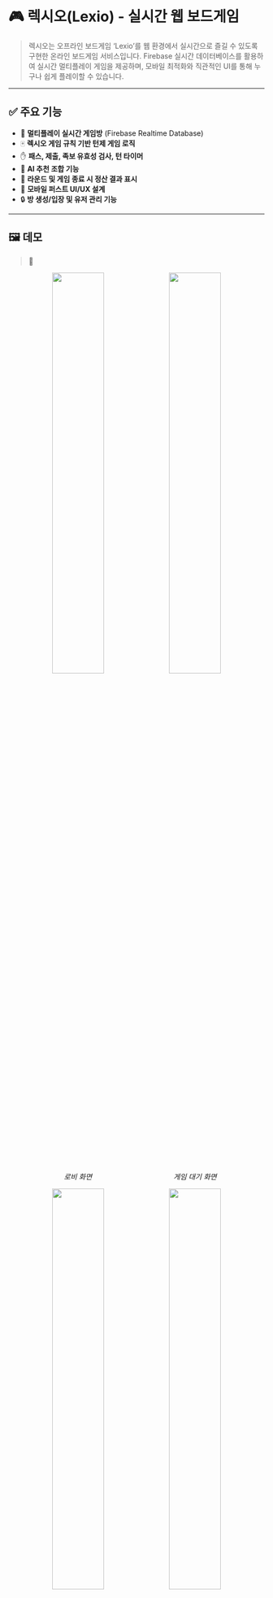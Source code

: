# 🎮 렉시오(Lexio) - 실시간 웹 보드게임

> 렉시오는 오프라인 보드게임 ‘Lexio’를 웹 환경에서 실시간으로 즐길 수 있도록 구현한 온라인 보드게임 서비스입니다. Firebase 실시간 데이터베이스를 활용하여 실시간 멀티플레이 게임을 제공하며, 모바일 최적화와 직관적인 UI를 통해 누구나 쉽게 플레이할 수 있습니다.

---

## ✅ 주요 기능

- 👥 **멀티플레이 실시간 게임방** (Firebase Realtime Database)
- 🀄 **렉시오 게임 규칙 기반 턴제 게임 로직**
- ✋ **패스, 제출, 족보 유효성 검사, 턴 타이머**
- 🧠 **AI 추천 조합 기능**
- 🧾 **라운드 및 게임 종료 시 정산 결과 표시**
- 📱 **모바일 퍼스트 UI/UX 설계**
- 🔒 **방 생성/입장 및 유저 관리 기능**

---

## 🖼️ 데모

> 📸
<p align="center"> 
  <img src="https://github.com/user-attachments/assets/7bcc32e9-1974-42d1-9a91-02f6fa990b6d" width="45%" /> 
  <img src="https://github.com/user-attachments/assets/bbc7b13b-fad2-46c7-93d3-5da6ba003600" width="45%" /> 
</p> 

<p align="center">
  <span style="display:inline-block; width:45%; text-align:center;"><i>로비 화면</i></span>
  <span style="display:inline-block; width:45%; text-align:center;"><i>게임 대기 화면</i></span>
</p>

<p align="center"> 
  <img src="https://github.com/user-attachments/assets/47eb7c24-79d7-451c-b88d-155cfd5c6dad" width="45%" /> 
  <img src="https://github.com/user-attachments/assets/cb9420ae-3235-4658-a74a-3320d62072af" width="45%" /> 
</p> 

<p align="center">
  <span style="display:inline-block; width:45%; text-align:center;"><i>상대 패 개수 & 내 패 확인</i></span>
  <span style="display:inline-block; width:45%; text-align:center;"><i>타일 조합 추천 기능</i></span>
</p>

<p align="center"> 
  <img src="https://github.com/user-attachments/assets/1b393ce1-05cf-4287-b539-1273e23c6db0" width="45%" />
  <img src="https://github.com/user-attachments/assets/54835735-1dcb-4fff-a653-df24aaf4a68d" width="45%" /> 
</p> 

<p align="center">
  <span style="display:inline-block; width:45%; text-align:center;"><i>상대가 낸 타일 확인</i></span>
  <span style="display:inline-block; width:45%; text-align:center;"><i>유효 조합만 제출 가능</i></span>
</p>


<p align="center"> 
  <img src="https://github.com/user-attachments/assets/9b290ec5-30ee-4bef-95e7-7849712bfdd5" width="45%" />
  <img src="https://github.com/user-attachments/assets/f687111e-a69b-4898-ad0c-e6e0b4d8aaa3" width="45%" /> 
</p> 

<p align="center">
  <span style="display:inline-block; width:45%; text-align:center;"><i>상대가 낸 타일 조합과 일치하지 않으면 경고창</i></span>
  <span style="display:inline-block; width:45%; text-align:center;"><i>시간 내에 내지 못하면 자동으로 패스!</i></span>
</p>

<p align="center"> 
  <img src="https://github.com/user-attachments/assets/035dc617-731c-4932-9b25-be003e2ea7a6" width="45%" /> 
</p>

<p align="center">
  <i>라운드 종료 시 남아 있는 타일 갯수 확인 후 정산</i>
</p>

---

## 🔧 기술 스택

| 영역        | 기술                                               |
|-------------|----------------------------------------------------|
| Frontend    | React, TypeScript, TailwindCSS                     |
| Backend     | Firebase Realtime Database                         |
| State Mgmt  | Zustand, React Query                               |
| Animation   | Framer Motion, Tailwind Transition                 |
| Deployment  | Firebase Hosting                                   |

---

## 🧠 주요 기술 포인트 및 트러블슈팅

### 1. 실시간 동기화
- Firebase의 `onValue`를 통해 게임 상태(턴, 제출, 타일, 패스 등)를 모두 클라이언트에 실시간 반영
- turn 변경 시 타이머 초기화, 게임 상태에 따라 버튼 비활성화

### 2. 패스/제출에 따른 라운드 종료 처리
- 유저가 패스를 한 경우 `passPlayers`에 저장
- 해당 라운드에서 제출자가 1명만 남거나, 모든 유저가 패스 시 `subRoundEnded` 값으로 턴 리셋

### 3. 족보 유효성 검사 및 추천 로직
- `validateTiles()` 함수로 족보 판단
- `compareCombo()`를 통해 이전 족보와 비교
- `recommendTiles()`로 현재 손패 기준 추천 조합 제공

### 4. UI/UX 최적화
- **모바일 기준 반응형 레이아웃**
- 상대 패 카드 뒷면 시각화
- 내가 낸 타일만큼 줄어드는 손패 표시
- 모달로 정산 결과 및 라운드 종료 알림 표시

---

## 🔁 게임 흐름 요약

1. 사용자가 방을 생성하고 입장
2. 호스트가 게임 시작 시 자동으로 타일 분배 및 `cloud3` 소유자 선
3. 각 플레이어는 턴마다 타일 제출 또는 패스
4. 패스 로직에 따라 라운드가 종료되고 정산 수행
5. 한 유저의 칩이 0개가 되면 게임 종료 및 결과 화면 전환

---

## 🔐 게임 규칙 간략 요약

- 족보 비교는 다음 순서로 판단
  - 싱글(숫자 > 문양), 페어, 트리플, 스트레이트, 플러시, 풀하우스, 포카드, 스트레이트 플러시
- 족보가 다르더라도 5장 족보끼리는 비교 가능
- 한 라운드에서 한 번 패스한 유저는 그 라운드 동안 다시 낼 수 없음
- 턴 타이머는 15초이며 자동 패스 처리됨

---

## 🚀 실행 방법

```bash
git clone https://github.com/kwo9827/LEXIO.git
cd lexio-mobile
npm install
npm run dev
```
